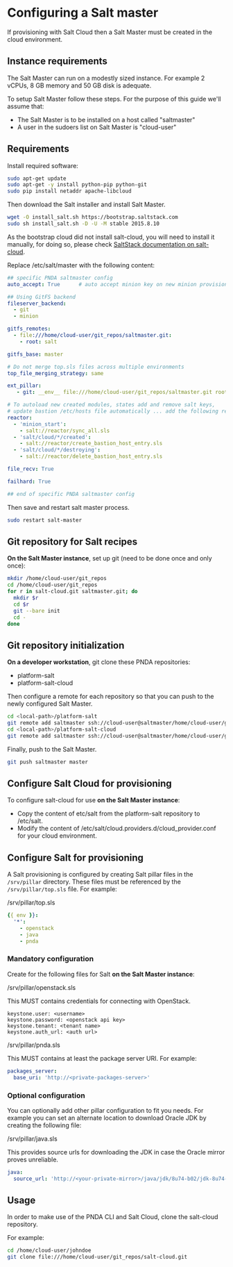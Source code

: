 # Configuring a Salt master

If provisioning with Salt Cloud then a Salt Master must be created in the cloud environment.

## Instance requirements

The Salt Master can run on a modestly sized instance. For example 2 vCPUs, 8 GB memory and 50 GB disk is adequate.

To setup Salt Master follow these steps. For the purpose of this guide we'll assume that:

* The Salt Master is to be installed on a host called "saltmaster"
* A user in the sudoers list on Salt Master is "cloud-user"

## Requirements

Install required software:

```sh
sudo apt-get update
sudo apt-get -y install python-pip python-git
sudo pip install netaddr apache-libcloud
```

Then download the Salt installer and install Salt Master.

```sh
wget -O install_salt.sh https://bootstrap.saltstack.com
sudo sh install_salt.sh -D -U -M stable 2015.8.10
```

As the bootstrap cloud did not install salt-cloud, you will need to install it manually, for doing so, please check [SaltStack documentation on salt-cloud](https://docs.saltstack.com/en/latest/topics/cloud/#quickstart). 

Replace /etc/salt/master with the following content:

```yaml
## specific PNDA saltmaster config
auto_accept: True      # auto accept minion key on new minion provisioning

## Using GitFS backend
fileserver_backend:
  - git
  - minion

gitfs_remotes:
  - file:///home/cloud-user/git_repos/saltmaster.git:
    - root: salt

gitfs_base: master

# Do not merge top.sls files across multiple environments
top_file_merging_strategy: same

ext_pillar:
   - git: __env__ file:///home/cloud-user/git_repos/saltmaster.git root=pillar

# To autoload new created modules, states add and remove salt keys,
# update bastion /etc/hosts file automatically ... add the following reactor configuration
reactor:
  - 'minion_start':
    - salt://reactor/sync_all.sls
  - 'salt/cloud/*/created':
    - salt://reactor/create_bastion_host_entry.sls
  - 'salt/cloud/*/destroying':
    - salt://reactor/delete_bastion_host_entry.sls

file_recv: True

failhard: True

## end of specific PNDA saltmaster config
```

Then save and restart salt master process.

```sh
sudo restart salt-master
```


## Git repository for Salt recipes

**On the Salt Master instance**, set up git (need to be done once and only once):

```sh
mkdir /home/cloud-user/git_repos
cd /home/cloud-user/git_repos
for r in salt-cloud.git saltmaster.git; do
  mkdir $r
  cd $r
  git --bare init
  cd -
done
```

## Git repository initialization

**On a developer workstation**, git clone these PNDA repositories:

* platform-salt
* platform-salt-cloud

Then configure a remote for each repository so that you can push to the newly configured Salt Master.

```sh
cd <local-path>/platform-salt
git remote add saltmaster ssh://cloud-user@saltmaster/home/cloud-user/git_repos/saltmaster.git
cd <local-path>/platform-salt-cloud
git remote add saltmaster ssh://cloud-user@saltmaster/home/cloud-user/git_repos/salt-cloud.git

```
Finally, push to the Salt Master.

```sh
git push saltmaster master
```

## Configure Salt Cloud for provisioning

To configure salt-cloud for use **on the Salt Master instance**:

* Copy the content of etc/salt from the platform-salt repository to /etc/salt.
* Modify the content of /etc/salt/cloud.providers.d/cloud_provider.conf for your cloud environment.

## Configure Salt for provisioning

A Salt provisioning is configured by creating Salt pillar files in the `/srv/pillar` directory.
These files must be referenced by the `/srv/pillar/top.sls` file. For example:

/srv/pillar/top.sls

```yaml
{{ env }}:
  '*':
    - openstack
    - java
    - pnda
```

### Mandatory configuration

Create for the following files for Salt **on the Salt Master instance**:

/srv/pillar/openstack.sls

This MUST contains credentials for connecting with OpenStack.

```
keystone.user: <username>
keystone.password: <openstack api key>
keystone.tenant: <tenant name>
keystone.auth_url: <auth url>
```

/srv/pillar/pnda.sls

This MUST contains at least the package server URI. For example:

```yaml
packages_server:
  base_uri: 'http://<private-packages-server>'
```

### Optional configuration

You can optionally add other pillar configuration to fit you needs. For example you can set an alternate location to download Oracle JDK by creating the following file:

/srv/pillar/java.sls

This provides source urls for downloading the JDK in case the Oracle mirror proves unreliable.

```yaml
java:
  source_url: 'http://<your-private-mirror>/java/jdk/8u74-b02/jdk-8u74-linux-x64.tar.gz'
```

## Usage

In order to make use of the PNDA CLI and Salt Cloud, clone the salt-cloud repository.

For example:

```sh
cd /home/cloud-user/johndoe
git clone file:///home/cloud-user/git_repos/salt-cloud.git
```
